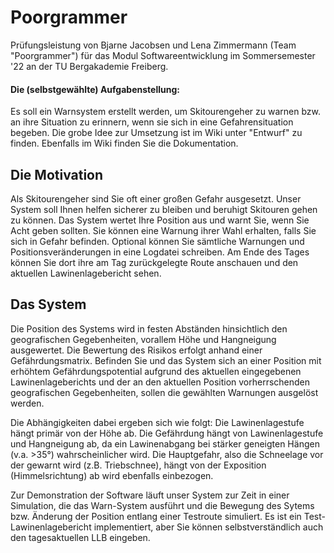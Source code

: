 # Poorgrammer
Prüfungsleistung von Bjarne Jacobsen und Lena Zimmermann (Team "Poorgrammer") für das Modul Softwareentwicklung im Sommersemester '22 an der TU Bergakademie Freiberg.

#### Die (selbstgewählte) Aufgabenstellung:
Es soll ein Warnsystem erstellt werden, um Skitourengeher zu warnen bzw. an ihre Situation zu erinnern, wenn sie sich in eine Gefahrensituation begeben.
Die grobe Idee zur Umsetzung ist im Wiki unter "Entwurf" zu finden. Ebenfalls im Wiki finden Sie die Dokumentation. 

## Die Motivation
Als Skitourengeher sind Sie oft einer großen Gefahr ausgesetzt. Unser System soll Ihnen helfen sicherer zu bleiben und beruhigt Skitouren gehen zu können. Das System wertet Ihre Position aus und warnt Sie, wenn Sie Acht geben sollten. Sie können eine Warnung ihrer Wahl erhalten, falls Sie sich in Gefahr befinden. Optional können Sie sämtliche Warnungen und Positionsveränderungen in eine Logdatei schreiben. Am Ende des Tages können Sie dort ihre am Tag zurückgelegte Route anschauen und den aktuellen Lawinenlagebericht sehen.

## Das System
Die Position des Systems wird in festen Abständen hinsichtlich den geografischen Gegebenheiten, vorallem Höhe und Hangneigung ausgewertet. Die Bewertung des Risikos erfolgt anhand einer Gefährdungsmatrix. Befinden Sie und das System sich an einer Position mit erhöhtem Gefährdungspotential aufgrund des aktuellen eingegebenen Lawinenlageberichts und der an den aktuellen Position vorherrschenden geografischen Gegebenheiten, sollen die gewählten Warnungen ausgelöst werden.

Die Abhängigkeiten dabei ergeben sich wie folgt: Die Lawinenlagestufe hängt primär von der Höhe ab. Die Gefährdung hängt von Lawinenlagestufe und Hangneigung ab, da ein Lawinenabgang bei stärker geneigten Hängen (v.a. >35°) wahrscheinlicher wird. Die Hauptgefahr, also die Schneelage vor der gewarnt wird (z.B. Triebschnee), hängt von der Exposition (Himmelsrichtung) ab wird ebenfalls einbezogen.

Zur Demonstration der Software läuft unser System zur Zeit in einer Simulation, die das Warn-System ausführt und die Bewegung des Sytems bzw. Änderung der Position entlang einer Testroute simuliert. Es ist ein Test-Lawinenlagebericht implementiert, aber Sie können selbstverständlich auch den tagesaktuellen LLB eingeben.

